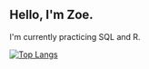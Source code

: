 ## Hello, I'm Zoe.

I'm currently practicing SQL and R.

[![Top Langs](https://github-readme-stats.vercel.app/api/top-langs/?username=zoecollins)](https://github.com/zoecollins/github-readme-stats)




<!--
**zoecollins/zoecollins** is a ✨ _special_ ✨ repository because its `README.md` (this file) appears on your GitHub profile.

Here are some ideas to get you started:

[![Anurag's GitHub stats](https://github-readme-stats.vercel.app/api?username=zoecollins&show_icons=true)](https://github.com/zoecollins/github-readme-stats)

- 🔭 I’m currently working on ...
- 🌱 I’m currently learning ...
- 👯 I’m looking to collaborate on ...
- 🤔 I’m looking for help with ...
- 💬 Ask me about ...
- 📫 How to reach me: ...
- 😄 Pronouns: ...
- ⚡ Fun fact: ...
-->
